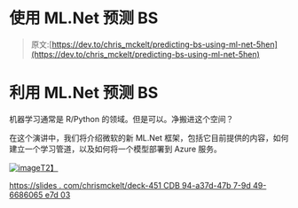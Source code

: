 # 使用 ML.Net 预测 BS

> 原文:[https://dev.to/chris_mckelt/predicting-bs-using-ml-net-5hen](https://dev.to/chris_mckelt/predicting-bs-using-ml-net-5hen)

# 利用 ML.Net 预测 BS

机器学习通常是 R/Python 的领域。但是可以。净搬进这个空间？

在这个演讲中，我们将介绍微软的新 ML.Net 框架，包括它目前提供的内容，如何建立一个学习管道，以及如何将一个模型部署到 Azure 服务。

[![image](../Images/61ed020a48b13a6c8822bd1d75b61d57.png "image")T2】](///wp-content/uploads/2018/08/image-7.png)

[https://slides . com/chrismckelt/deck-451 CDB 94-a37d-47b 7-9d 49-6686065 e7d 03](https://slides.com/chrismckelt/deck-451cdb94-a37d-47b7-9d49-6686065e7d03)